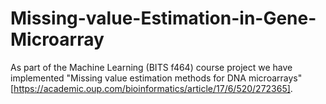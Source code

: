 # Missing-value-Estimation-in-Gene-Microarray

As part of the Machine Learning (BITS f464) course project we have implemented "Missing value estimation methods for DNA microarrays" [https://academic.oup.com/bioinformatics/article/17/6/520/272365].
